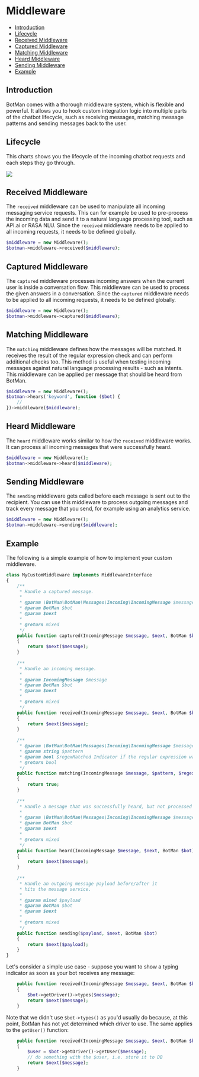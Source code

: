 # Middleware

- [Introduction](#introduction)
- [Lifecycle](#lifecycle)
- [Received Middleware](#received-middleware)
- [Captured Middleware](#captured-middleware)
- [Matching Middleware](#matching-middleware)
- [Heard Middleware](#heard-middleware)
- [Sending Middleware](#sending-middleware)
- [Example](#middleware-example)

<a id="introduction"></a>
## Introduction
BotMan comes with a thorough middleware system, which is flexible and powerful. It allows you to hook custom integration logic into multiple parts of the chatbot lifecycle, such as receiving messages, matching message patterns and sending messages back to the user.

<a id="lifecycle"></a>
## Lifecycle

This charts shows you the lifecycle of the incoming chatbot requests and each steps they go through.

<div class="columns">
	<div class="column is-8">
		<img src="/img/middleware/lifecycle.png" />
	</div>
</div>

<a id="received-middleware"></a>
## Received Middleware
The `received` middleware can be used to manipulate all incoming messaging service requests. This can for example be used to pre-process the incoming data and send it to a natural language processing tool, such as API.ai or RASA NLU. Since the `received` middleware needs to be applied to all incoming requests, it needs to be defined globally.

```php
$middleware = new Middleware();
$botman->middleware->received($middleware);
```

<a id="captured-middleware"></a>
## Captured Middleware
The `captured` middleware processes incoming answers when the current user is inside a conversation flow. This middleware can be used to process the given answers in a conversation.
Since the `captured` middleware needs to be applied to all incoming requests, it needs to be defined globally.

```php
$middleware = new Middleware();
$botman->middleware->captured($middleware);
```

<a id="matching-middleware"></a>
## Matching Middleware
The `matching` middleware defines how the messages will be matched. It receives the result of the regular expression check and can perform additional checks too. This method is useful when testing incoming messages against natural language processing results - such as intents. This middleware can be applied per message that should be heard from BotMan.

```php
$middleware = new Middleware();
$botman->hears('keyword', function ($bot) {
	//
})->middleware($middleware);
```

<a id="heard-middleware"></a>
## Heard Middleware
The `heard` middleware works similar to how the `received` middleware works. It can process all incoming messages that were successfully heard.

```php
$middleware = new Middleware();
$botman->middleware->heard($middleware);
```

<a id="sending-middleware"></a>
## Sending Middleware
The `sending` middleware gets called before each message is sent out to the recipient. You can use this middleware to process outgoing messages and track every message that you send, for example using an analytics service.

```php
$middleware = new Middleware();
$botman->middleware->sending($middleware);
```
<a id="middleware-example"></a>
## Example
The following is a simple example of how to implement your custom middleware.

```php
class MyCustomMiddleware implements MiddlewareInterface
{
    /**
     * Handle a captured message.
     *
     * @param \BotMan\BotMan\Messages\Incoming\IncomingMessage $message
     * @param BotMan $bot
     * @param $next
     *
     * @return mixed
     */
    public function captured(IncomingMessage $message, $next, BotMan $bot)
    {
        return $next($message);
    }
    
    /**
     * Handle an incoming message.
     *
     * @param IncomingMessage $message
     * @param BotMan $bot
     * @param $next
     *
     * @return mixed
     */
    public function received(IncomingMessage $message, $next, BotMan $bot)
    {
        return $next($message);
    }
    
    /**
     * @param \BotMan\BotMan\Messages\Incoming\IncomingMessage $message
     * @param string $pattern
     * @param bool $regexMatched Indicator if the regular expression was matched too
     * @return bool
     */
    public function matching(IncomingMessage $message, $pattern, $regexMatched)
    {
        return true;
    }
    
    /**
     * Handle a message that was successfully heard, but not processed yet.
     *
     * @param \BotMan\BotMan\Messages\Incoming\IncomingMessage $message
     * @param BotMan $bot
     * @param $next
     *
     * @return mixed
     */
    public function heard(IncomingMessage $message, $next, BotMan $bot)
    {
        return $next($message);
    }
    
    /**
     * Handle an outgoing message payload before/after it
     * hits the message service.
     *
     * @param mixed $payload
     * @param BotMan $bot
     * @param $next
     *
     * @return mixed
     */
    public function sending($payload, $next, BotMan $bot)
    {
        return $next($payload);
    }
}
```

Let's consider a simple use case - suppose you want to show a typing indicator as soon as your bot receives any message:

```php
    public function received(IncomingMessage $message, $next, BotMan $bot)
    {
    	$bot->getDriver()->types($message);
        return $next($message);
    }
```

Note that we didn't use `$bot->types()` as you'd usually do because, at this point, BotMan has not yet determined which driver to use. 
The same applies to the `getUser()` function:

```php
    public function received(IncomingMessage $message, $next, BotMan $bot)
    {
    	$user = $bot->getDriver()->getUser($message);
	    // do something with the $user, i.e. store it to DB
        return $next($message);
    }
```
